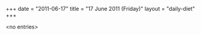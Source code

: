 +++
date = "2011-06-17"
title = "17 June 2011 (Friday)"
layout = "daily-diet"
+++

<p>&lt;no entries&gt;</p>